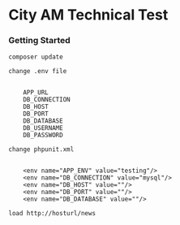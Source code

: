 # City AM Technical Test


### Getting Started

```
composer update
```

```
change .env file


	APP_URL
	DB_CONNECTION
	DB_HOST
	DB_PORT
	DB_DATABASE
	DB_USERNAME
	DB_PASSWORD

```

```
change phpunit.xml


	<env name="APP_ENV" value="testing"/>
	<env name="DB_CONNECTION" value="mysql"/>
	<env name="DB_HOST" value=""/>
	<env name="DB_PORT" value=""/>
	<env name="DB_DATABASE" value=""/>
```

```
load http://hosturl/news
```